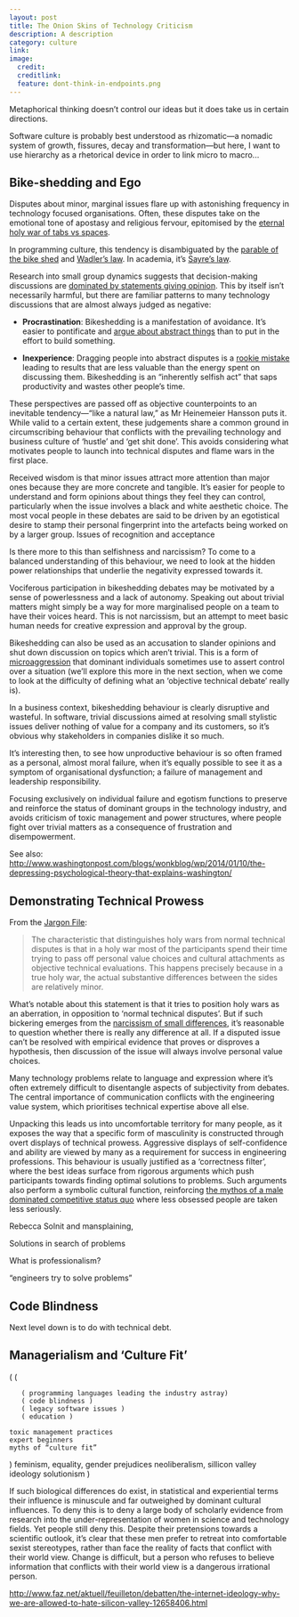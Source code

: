 ```yaml
---
layout: post
title: The Onion Skins of Technology Criticism
description: A description
category: culture
link: 
image:
  credit:
  creditlink:
  feature: dont-think-in-endpoints.png
---
```


Metaphorical thinking doesn’t control our ideas but it does take us in certain directions.  

Software culture is probably best understood as rhizomatic—a nomadic system of growth, fissures, decay and transformation—but here, I want to use hierarchy as a rhetorical device in order to link micro to macro...

## Bike-shedding and Ego

Disputes about minor, marginal issues flare up with astonishing frequency in technology focused organisations. Often, these disputes take on the emotional tone of apostasy and religious fervour, epitomised by the [eternal holy war of tabs vs spaces](http://www.jwz.org/doc/tabs-vs-spaces.html).

In programming culture, this tendency is disambiguated by the [parable of the bike shed](http://en.wikipedia.org/wiki/Parkinson's_law_of_triviality) and [Wadler’s law](http://www.haskell.org/haskellwiki/Wadler's_Law). In academia, it’s [Sayre’s law](http://en.wikipedia.org/wiki/Sayre%27s_Law).

Research into small group dynamics suggests that decision-making discussions are [dominated by statements giving opinion](http://books.google.com.au/books?id=RsMNiobZojIC&lpg=PA317&pg=PA319#v=onepage&q&f=true). This by itself isn’t necessarily harmful, but there are familiar patterns to many technology discussions that are almost always judged as negative:

- **Procrastination**: Bikeshedding is a manifestation of avoidance. It’s easier to pontificate and [argue about abstract things](http://www.codinghorror.com/blog/2009/03/procrastination-and-the-bikeshed-effect.html) than to put in the effort to build something.

- **Inexperience**: Dragging people into abstract disputes is a [rookie mistake](http://david.heinemeierhansson.com/posts/44-rookies-in-the-bike-shed) leading to results that are less valuable than the energy spent on discussing them. Bikeshedding is an “inherently selfish act” that saps productivity and wastes other people’s time.

These perspectives are passed off as objective counterpoints to an inevitable tendency—“like a natural law,” as Mr Heinemeier Hansson puts it. While valid to a certain extent, these judgements share a common ground in circumscribing behaviour that conflicts with the prevailing technology and business culture of ‘hustle’ and ‘get shit done’. This avoids considering what motivates people to launch into technical disputes and flame wars in the first place.

Received wisdom is that minor issues attract more attention than major ones because they are more concrete and tangible. It’s easier for people to understand and form opinions about things they feel they can control, particularly when the issue involves a black and white aesthetic choice. The most vocal people in these debates are said to be driven by an egotistical desire to stamp their personal fingerprint into the artefacts being worked on by a larger group. Issues of recognition and acceptance 

Is there more to this than selfishness and narcissism? To come to a balanced understanding of this behaviour, we need to look at the hidden power relationships that underlie the negativity expressed towards it.

Vociferous participation in bikeshedding debates may be motivated by a sense of powerlessness and a lack of autonomy. Speaking out about trivial matters might simply be a way for more marginalised people on a team to have their voices heard. This is not narcissism, but an attempt to meet basic human needs for creative expression and approval by the group.

Bikeshedding can also be used as an accusation to slander opinions and shut down discussion on topics which aren’t trivial. This is a form of [microaggression](https://medium.com/about-work/65d4740f7a2f) that dominant individuals sometimes use to assert control over a situation (we’ll explore this more in the next section, when we come to look at the difficulty of defining what an ‘objective technical debate’ really is).

In a business context, bikeshedding behaviour is clearly disruptive and wasteful. In software, trivial discussions aimed at resolving small stylistic issues deliver nothing of value for a company and its customers, so it’s obvious why stakeholders in companies dislike it so much.

It’s interesting then, to see how unproductive behaviour is so often framed as a personal, almost moral failure, when it’s equally possible to see it as a symptom of organisational dysfunction; a failure of management and leadership responsibility.

Focusing exclusively on individual failure and egotism functions to preserve and reinforce the status of dominant groups in the technology industry, and avoids criticism of toxic management and power structures, where people fight over trivial matters as a consequence of frustration and disempowerment.

See also: http://www.washingtonpost.com/blogs/wonkblog/wp/2014/01/10/the-depressing-psychological-theory-that-explains-washington/

## Demonstrating Technical Prowess

From the [Jargon File](http://catb.org/~esr/jargon/html/H/holy-wars.html):

> The characteristic that distinguishes holy wars from normal technical disputes is that in a holy war most of the participants spend their time trying to pass off personal value choices and cultural attachments as objective technical evaluations. This happens precisely because in a true holy war, the actual substantive differences between the sides are relatively minor.

What’s notable about this statement is that it tries to position holy wars as an aberration, in opposition to ‘normal technical disputes’. But if such bickering emerges from the [narcissism of small differences](http://weblog.raganwald.com/2008/05/narcissism-of-small-code-differences.html), it’s reasonable to question whether there is really any difference at all. If a disputed issue can’t be resolved with empirical evidence that proves or disproves a hypothesis, then discussion of the issue will always involve personal value choices.

Many technology problems relate to language and expression where it’s often extremely difficult to disentangle aspects of subjectivity from debates. The central importance of communication conflicts with the engineering value system, which prioritises technical expertise above all else.

Unpacking this leads us into uncomfortable territory for many people, as it exposes the way that a specific form of masculinity is constructed through overt displays of technical prowess. Aggressive displays of self-confidence and ability are viewed by many as a requirement for success in engineering professions. This behaviour is usually justified as a ‘correctness filter’, where the best ideas surface from rigorous arguments which push participants towards finding optimal solutions to problems. Such arguments also perform a symbolic cultural function, reinforcing [the mythos of a male dominated competitive status quo](http://citeseerx.ist.psu.edu/viewdoc/download?doi=10.1.1.3.7282&rep=rep1&type=pdf) where less obsessed people are taken less seriously.


Rebecca Solnit and mansplaining, 

Solutions in search of problems

What is professionalism?

“engineers try to solve problems”

## Code Blindness

Next level down is to do with technical debt.

## Managerialism and ‘Culture Fit’

(
  (
 
	   ( programming languages leading the industry astray) 
	   ( code blindness )
	   ( legacy software issues )
	   ( education )
	
	toxic management practices
	expert beginners
	myths of “culture fit”
  )
  feminism, equality, gender prejudices
  neoliberalism, sillicon valley ideology
  solutionism
)

If such biological differences do exist, in statistical and experiential terms their influence is minuscule and far outweighed by dominant cultural influences. To deny this is to deny a large body of scholarly evidence from research into the under-representation of women in science and technology fields. Yet people still deny this. Despite their pretensions towards a scientific outlook, it’s clear that these men prefer to retreat into comfortable sexist stereotypes, rather than face the reality of facts that conflict with their world view. Change is difficult, but a person who refuses to believe information that conflicts with their world view is a dangerous irrational person.

http://www.faz.net/aktuell/feuilleton/debatten/the-internet-ideology-why-we-are-allowed-to-hate-silicon-valley-12658406.html

